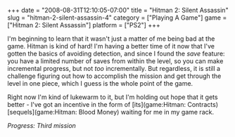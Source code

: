 +++
date = "2008-08-31T12:10:05-07:00"
title = "Hitman 2: Silent Assassin"
slug = "hitman-2-silent-assassin-4"
category = ["Playing A Game"]
game = ["Hitman 2: Silent Assassin"]
platform = ["PS2"]
+++

I'm beginning to learn that it wasn't just a matter of me being bad at the game.  Hitman is kind of hard!  I'm having a better time of it now that I've gotten the basics of avoiding detection, and since I found the <i>save</i> feature: you have a limited number of saves from within the level, so you can make incremental progress, but not <i>too</i> incrementally.  But regardless, it is still a challenge figuring out how to accomplish the mission and get through the level in one piece, which I guess is the whole point of the game.

Right now I'm kind of lukewarm to it, but I'm holding out hope that it gets better - I've got an incentive in the form of [its](game:Hitman: Contracts) [sequels](game:Hitman: Blood Money) waiting for me in my game rack.

<i>Progress: Third mission</i>
